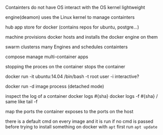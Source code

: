 Containters
  do not have OS
  interact with the OS kernel
  lightweight


engine(deamon)
  uses the Linux kernel to manage containters

hub
  app store for docker (contains repos for ubuntu, postgre...)

machine
  provisions docker hosts and installs the docker engine on them

swarm
  clusterss many Engines and schedules containters

compose
  manage multi-container apps

stopping the proces on the container stops the container

docker run -it ubuntu:14.04 /bin/bash
-t root user
-i interactive?

docker run -d image process (detached mode)

inspect the log of a container
  docker logs #{sha}
  docker logs -f #{sha} / same like tail -f

map the ports the container exposes to the ports on the host

there is a default cmd on every image and it is run if no cmd is passed
before trying to install something on docker with `apt` first run `apt update`
